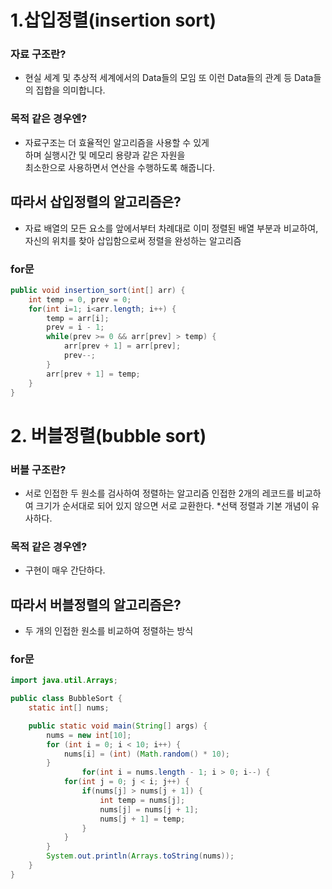 # 1.삽입정렬(insertion sort)

### 자료 구조란?
* 현실 세계 및 추상적 세계에서의 
Data들의 모임 또 이런 Data들의 관계 등 
Data들의 집합을 의미합니다.
### 목적 같은 경우엔?
* 자료구조는 더 효율적인 알고리즘을 사용할 수 있게<br>
하며 실행시간 및 메모리 용량과 같은 자원을 <br>최소한으로 
사용하면서 연산을 수행하도록 해줍니다.
## 따라서 삽입정렬의 알고리즘은?
* 자료 배열의 모든 요소를 앞에서부터 차례대로 이미 
정렬된 배열 부분과 비교하여, 
자신의 위치를 찾아 삽입함으로써 
정렬을 완성하는 알고리즘

### for문
```java
public void insertion_sort(int[] arr) {
    int temp = 0, prev = 0;
    for(int i=1; i<arr.length; i++) {
    	temp = arr[i];
        prev = i - 1;
        while(prev >= 0 && arr[prev] > temp) {
            arr[prev + 1] = arr[prev];
            prev--;
        }
        arr[prev + 1] = temp;	
    }
}
```


# 2. 버블정렬(bubble sort)

### 버블 구조란?
* 서로 인접한 두 원소를 검사하여 정렬하는 알고리즘
인접한 2개의 레코드를 비교하여 크기가 순서대로 되어 있지 않으면 서로 교환한다.
*선택 정렬과 기본 개념이 유사하다.

### 목적 같은 경우엔?
* 구현이 매우 간단하다.
## 따라서 버블정렬의 알고리즘은?
* 두 개의 인접한 원소를 비교하여 정렬하는 방식
### for문
```java
import java.util.Arrays;

public class BubbleSort {
	static int[] nums;

	public static void main(String[] args) {
		nums = new int[10];
		for (int i = 0; i < 10; i++) {
			nums[i] = (int) (Math.random() * 10);
		}
				for(int i = nums.length - 1; i > 0; i--) {
			for(int j = 0; j < i; j++) {
				if(nums[j] > nums[j + 1]) {
					int temp = nums[j];
					nums[j] = nums[j + 1];
					nums[j + 1] = temp;
				}
			}
		}
		System.out.println(Arrays.toString(nums));
	}
}
```












